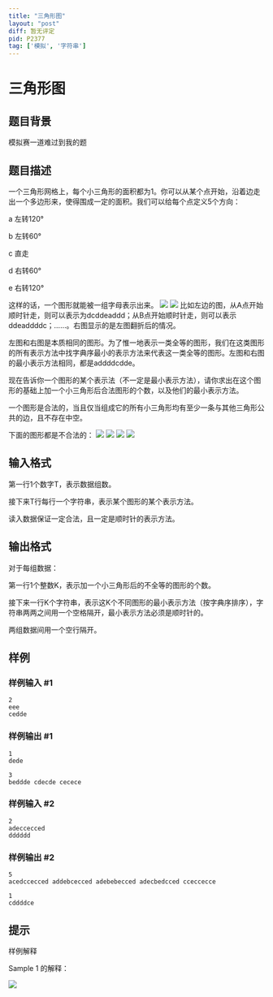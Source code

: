 ```yaml
---
title: "三角形图"
layout: "post"
diff: 暂无评定
pid: P2377
tag: ['模拟', '字符串']
---
```

# 三角形图
## 题目背景

模拟赛一道难过到我的题

## 题目描述

一个三角形网格上，每个小三角形的面积都为1。你可以从某个点开始，沿着边走出一个多边形来，使得围成一定的面积。我们可以给每个点定义5个方向：

a    左转120°

b    左转60°

c    直走

d    右转60°

e    右转120°

这样的话，一个图形就能被一组字母表示出来。 ![](https://cdn.luogu.com.cn/upload/pic/1430.png)  ![](https://cdn.luogu.com.cn/upload/pic/1423.png) 比如左边的图，从A点开始顺时针走，则可以表示为dcddeaddd；从B点开始顺时针走，则可以表示ddeaddddc；……。右图显示的是左图翻折后的情况。

左图和右图是本质相同的图形。为了惟一地表示一类全等的图形，我们在这类图形的所有表示方法中找字典序最小的表示方法来代表这一类全等的图形。左图和右图的最小表示方法相同，都是addddcdde。

现在告诉你一个图形的某个表示法（不一定是最小表示方法），请你求出在这个图形的基础上加一个小三角形后合法图形的个数，以及他们的最小表示方法。

一个图形是合法的，当且仅当组成它的所有小三角形均有至少一条与其他三角形公共的边，且不存在中空。

下面的图形都是不合法的： ![](https://cdn.luogu.com.cn/upload/pic/1425.png)  ![](https://cdn.luogu.com.cn/upload/pic/1426.png)  ![](https://cdn.luogu.com.cn/upload/pic/1427.png)  ![](https://cdn.luogu.com.cn/upload/pic/1428.png)

## 输入格式

第一行1个数字T，表示数据组数。

接下来T行每行一个字符串，表示某个图形的某个表示方法。

读入数据保证一定合法，且一定是顺时针的表示方法。

## 输出格式

对于每组数据：

第一行1个整数K，表示加一个小三角形后的不全等的图形的个数。

接下来一行K个字符串，表示这K个不同图形的最小表示方法（按字典序排序），字符串两两之间用一个空格隔开，最小表示方法必须是顺时针的。

两组数据间用一个空行隔开。

## 样例

### 样例输入 #1
```
2
eee
cedde

```
### 样例输出 #1
```
1
dede

3
beddde cdecde cecece

```
### 样例输入 #2
```
2
adeccecced
dddddd

```
### 样例输出 #2
```
5
acedccecced addebcecced adebebecced adecbedcced cceccecce

1
cddddce

```
## 提示

样例解释

Sample 1 的解释：

![](https://cdn.luogu.com.cn/upload/pic/1429.png)

